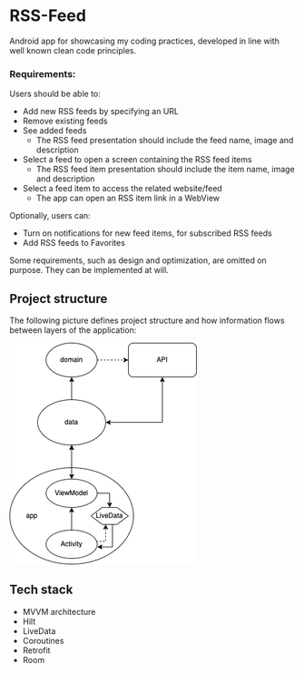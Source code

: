 # RSS-Feed

Android app for showcasing my coding practices, developed in line with well known clean code principles.

### Requirements:

Users should be able to:
- Add new RSS feeds by specifying an URL
- Remove existing feeds
- See added feeds
    - The RSS feed presentation should include the feed name, image and description
- Select a feed to open a screen containing the RSS feed items
    - The RSS feed item presentation should include the item name, image and description
- Select a feed item to access the related website/feed
    - The app can open an RSS item link in a WebView

Optionally, users can:
- Turn on notifications for new feed items, for subscribed RSS feeds
- Add RSS feeds to Favorites

Some requirements, such as design and optimization, are omitted on purpose. They can be implemented at will.

## Project structure

The following picture defines project structure and how information flows between layers of the application:
<br>

![Project Structure](project-structure.png)

## Tech stack

- MVVM architecture
- Hilt
- LiveData
- Coroutines
- Retrofit
- Room